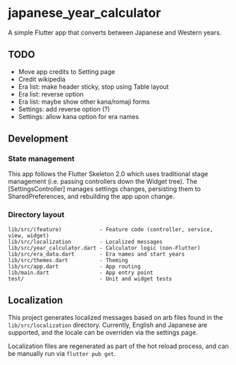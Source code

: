 # japanese_year_calculator

A simple Flutter app that converts between Japanese and Western years.

## TODO

- Move app credits to Setting page
- Credit wikipedia
- Era list: make header sticky, stop using Table layout
- Era list: reverse option
- Era list: maybe show other kana/romaji forms
- Settings: add reverse option (?)
- Settings: allow kana option for era names

## Development

### State management

This app follows the Flutter Skeleton 2.0 which uses traditional
stage management (i.e. passing controllers down the Widget tree).
The [SettingsController] manages settings changes, persisting them
to SharedPreferences, and rebuilding the app upon change.

### Directory layout

```
lib/src/(feature)            - Feature code (controller, service, view, widget)
lib/src/localization         - Localized messages
lib/src/year_calculator.dart - Calculator logic (non-Flutter)
lib/src/era_data.dart        - Era names and start years
lib/src/themes.dart          - Theming
lib/src/app.dart             - App routing
lib/main.dart                - App entry point
test/                        - Unit and widget tests
```

## Localization

This project generates localized messages based on arb files found in
the `lib/src/localization` directory. Currently, English and Japanese
are supported, and the locale can be overriden via the settings page.

Localization files are regenerated as part of the hot reload process,
and can be manually run via `flutter pub get`.
